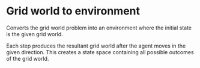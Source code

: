# Grid world to environment

Converts the grid world problem into an environment where the initial state is the given grid world.

Each step produces the resultant grid world after the agent moves in the given direction. This creates a state space containing all possible outcomes of the grid world.
